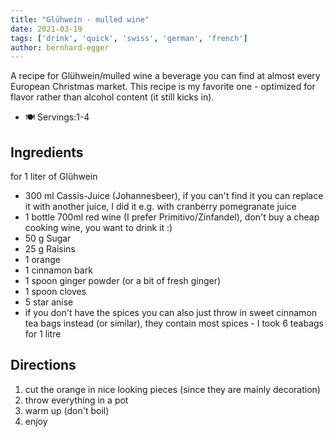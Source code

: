 ```yaml
---
title: "Glühwein - mulled wine"
date: 2021-03-19
tags: ['drink', 'quick', 'swiss', 'german', 'french']
author: bernhard-egger
---
```


A recipe for Glühwein/mulled wine a beverage you can find at almost every European Christmas market. This recipe is my
favorite one - optimized for flavor rather than alcohol content (it still kicks in).

- 🍽️ Servings:1-4

## Ingredients

for 1 liter of Glühwein

- 300 ml Cassis-Juice (Johannesbeer), if you can't find it you can replace it with another juice, I did it e.g. with
  cranberry pomegranate juice
- 1 bottle 700ml red wine (I prefer Primitivo/Zinfandel), don't buy a cheap cooking wine, you want to drink it :)
- 50 g Sugar
- 25 g Raisins
- 1 orange
- 1 cinnamon bark
- 1 spoon ginger powder (or a bit of fresh ginger)
- 1 spoon cloves
- 5 star anise
- if you don't have the spices you can also just throw in sweet cinnamon tea bags instead (or similar), they contain
  most spices - I took 6 teabags for 1 litre

## Directions

1. cut the orange in nice looking pieces (since they are mainly decoration)
2. throw everything in a pot
3. warm up (don't boil)
4. enjoy
